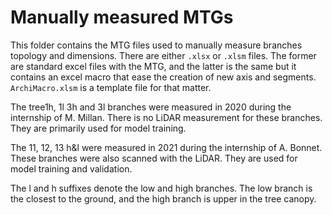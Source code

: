 # Manually measured MTGs

This folder contains the MTG files used to manually measure branches topology and dimensions. There are either `.xlsx` or `.xlsm` files. The former are standard excel files with the MTG, and the latter is the same but it contains an excel macro that ease the creation of new axis and segments. `ArchiMacro.xlsm` is a template file for that matter.

The tree1h, 1l 3h and 3l branches were measured in 2020 during the internship of M. Millan. There is no LiDAR measurement for these branches. They are primarily used for model training.

The 11, 12, 13 h&l were measured in 2021 during the internship of A. Bonnet. These branches were also scanned with the LiDAR. They are used for model training and validation.

The l and h suffixes denote the low and high branches. The low branch is the closest to the ground, and the high branch is upper in the tree canopy.
